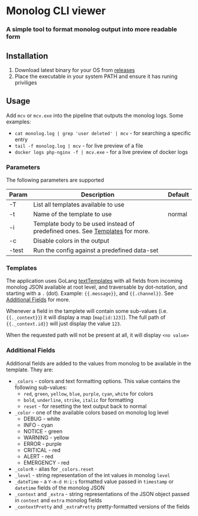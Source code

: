 # Monolog CLI viewer

### A simple tool to format monolog output into more readable form

## Installation 

1. Download latest binary for your OS from [releases](https://github.com/marcin-jozwikowski/monolog-cli-viewer/releases)
1. Place the executable in your system PATH and ensure it has runing priviliges

## Usage 

Add `mcv` or `mcv.exe` into the pipeline that outputs the monolog logs. Some examples:

* `cat monolog.log | grep 'user deleted' | mcv` - for searching a specific entry
* `tail -f monolog.log | mcv` - for live preview of a file
* `docker logs php-nginx -f | mcv.exe` - for a live preview of docker logs

### Parameters

The following parameters are supported 

| Param | Description | Default | 
| --- | --- | --- |
| -T | List all templates available to use |
| -t | Name of the template to use | normal |
| -i | Template body to be used instead of predefined ones. See [Templates](#templates) for more. |
| -c | Disable colors in the output |
| -test | Run the config against a predefined data-set |

### Templates

The application uses GoLang [textTemplates](https://pkg.go.dev/text/template) with all fields from incoming monolog JSON available at root level, and traversable by dot-notation, and starting with a `.` (dot). Example: `{{.message}}`, and `{{.channel}}`. See [Additional Fields](#additional-fields) for more.

Whenever a field in the tamplete will contain some sub-values (i.e. `{{._context}}`) it will display a map (`map[id:123]`). The full path of `{{._context.id}}` will just display the value `123`.

When the requested path will not be present at all, it will display `<no value>`

### Additional Fields

Additional fields are added to the values from monolog to be available in the template. They are:

* `_colors` - colors and text formatting options. This value contains the following sub-values:
  *  `red`, `green`, `yellow`, `blue`, `purple`, `cyan`, `white` for colors
  * `bold`, `underline`, `strike`, `italic` for formatting
  * `reset` - for resetting the text output back to normal
* `_color` - one of the available colors based on monolog log level
  * DEBUG - white
  * INFO - cyan
  * NOTICE - green
  * WARNING - yellow
  * ERROR - purple
  * CRITICAL - red
  * ALERT - red
  * EMERGENCY - red
* `_colorR` - alias for `_colors.reset`
* `_level` - string representation of the int values in monolog `level`
* `_dateTime` - a `Y-m-d H:i:s` formatted value passed in `timestamp` or `datetime` fields of the monolog JSON
* `_context` and `_extra` - string representations of the JSON object passed in `context` and `extra` monolog fields
* `_contextPretty` and `_extraPretty` pretty-formatted versions of the fields